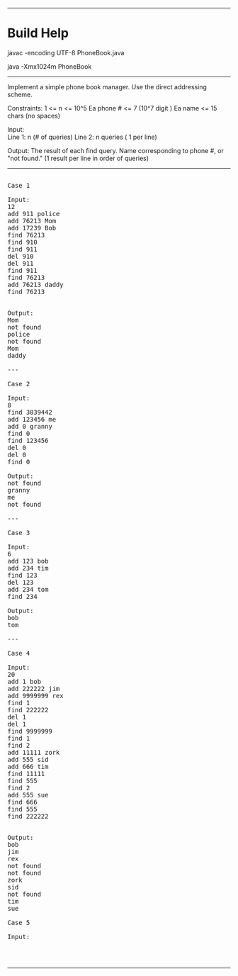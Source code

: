 
***

# Build Help

javac -encoding UTF-8 PhoneBook.java

java -Xmx1024m PhoneBook

***

Implement a simple phone book manager.  Use the direct addressing scheme.

Constraints: 1 <= n <= 10^5
             Ea phone # <= 7  (10^7 digit )
             Ea name <= 15 chars (no spaces)

Input:  
  Line 1: n (# of queries) 
  Line 2: n queries ( 1 per line)

Output: The result of each find query.  Name corresponding to phone #, or "not found."  (1 result per line in order of queries)

***

<pre>

Case 1

Input: 
12
add 911 police
add 76213 Mom
add 17239 Bob
find 76213
find 910
find 911
del 910
del 911
find 911
find 76213
add 76213 daddy
find 76213


Output:
Mom
not found
police
not found
Mom
daddy

---

Case 2

Input:  
8
find 3839442
add 123456 me
add 0 granny
find 0
find 123456
del 0
del 0
find 0

Output: 
not found
granny
me
not found

---

Case 3

Input: 
6
add 123 bob
add 234 tim
find 123
del 123
add 234 tom
find 234

Output: 
bob 
tom

---

Case 4

Input: 
20
add 1 bob
add 222222 jim
add 9999999 rex
find 1
find 222222
del 1
del 1
find 9999999
find 1
find 2
add 11111 zork
add 555 sid
add 666 tim
find 11111
find 555
find 2
add 555 sue
find 666
find 555
find 222222


Output: 
bob
jim
rex
not found
not found
zork
sid
not found
tim
sue

Case 5

Input: 



</pre>

***


